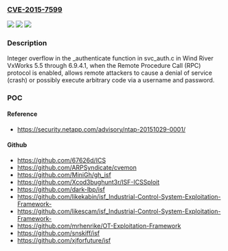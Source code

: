 ### [CVE-2015-7599](https://cve.mitre.org/cgi-bin/cvename.cgi?name=CVE-2015-7599)
![](https://img.shields.io/static/v1?label=Product&message=n%2Fa&color=blue)
![](https://img.shields.io/static/v1?label=Version&message=n%2Fa&color=blue)
![](https://img.shields.io/static/v1?label=Vulnerability&message=n%2Fa&color=brighgreen)

### Description

Integer overflow in the _authenticate function in svc_auth.c in Wind River VxWorks 5.5 through 6.9.4.1, when the Remote Procedure Call (RPC) protocol is enabled, allows remote attackers to cause a denial of service (crash) or possibly execute arbitrary code via a username and password.

### POC

#### Reference
- https://security.netapp.com/advisory/ntap-20151029-0001/

#### Github
- https://github.com/67626d/ICS
- https://github.com/ARPSyndicate/cvemon
- https://github.com/MiniGh/gh_isf
- https://github.com/Xcod3bughunt3r/ISF-ICSSploit
- https://github.com/dark-lbp/isf
- https://github.com/likekabin/isf_Industrial-Control-System-Exploitation-Framework-
- https://github.com/likescam/isf_Industrial-Control-System-Exploitation-Framework-
- https://github.com/mrhenrike/OT-Exploitation-Framework
- https://github.com/snskiff/isf
- https://github.com/xjforfuture/isf

